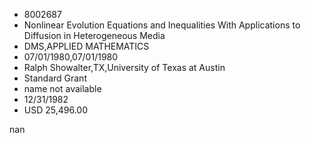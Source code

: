 
* 8002687
* Nonlinear Evolution Equations and Inequalities With Applications to Diffusion in Heterogeneous Media
* DMS,APPLIED MATHEMATICS
* 07/01/1980,07/01/1980
* Ralph Showalter,TX,University of Texas at Austin
* Standard Grant
*   name not available
* 12/31/1982
* USD 25,496.00

nan
